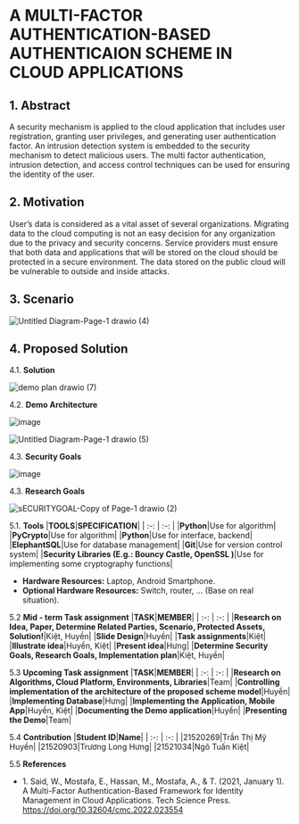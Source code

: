 # A MULTI-FACTOR AUTHENTICATION-BASED AUTHENTICAION SCHEME IN CLOUD APPLICATIONS #

## 1. **Abstract** ##

 A security mechanism is applied to the cloud application that includes
user registration, granting user privileges, and generating user authentication factor. An intrusion detection system is embedded to the security mechanism to detect malicious users. The multi factor authentication, intrusion detection, and access control techniques can be used for ensuring the identity of the user.

## 2. **Motivation** ##
User’s data is considered as a vital asset of several organizations. Migrating data to the cloud computing is not an easy decision for any
organization due to the privacy and security concerns. Service providers must ensure that both data and applications that will be stored on the cloud should be protected in a secure environment. The data stored on the public cloud will be vulnerable to outside and inside attacks.



## 3. **Scenario** ##

![Untitled Diagram-Page-1 drawio (4)](https://github.com/Meraviglioso8/Cryptography-Project/assets/46748862/e9e6c927-4b94-4ebc-9af8-5e0e10d54642)






## 4. **Proposed Solution** ##
4.1. **Solution**

![demo plan drawio (7)](https://github.com/Meraviglioso8/Cryptography-Project/assets/46748862/0f0a6ef0-c934-478e-aa79-ef2f34c08f72)



4.2. **Demo Architecture**

![image](https://github.com/Meraviglioso8/Cryptography-Project/assets/46748862/ad1bf63f-9107-4389-9746-9f9797baf89c)

![Untitled Diagram-Page-1 drawio (5)](https://github.com/Meraviglioso8/Cryptography-Project/assets/46748862/8bce1d44-338d-46d8-a083-87f93c0f96d0)


4.3. **Security Goals**


![image](https://github.com/Meraviglioso8/Cryptography-Project/assets/46748862/d41cedea-3eb2-457c-8e2c-3f17cb6eeee7)




4.3. **Research Goals**

![sECURITYGOAL-Copy of Page-1 drawio (2)](https://github.com/Meraviglioso8/Cryptography-Project/assets/46748862/23d3e63b-6a4f-488c-99be-c8a989b3f8e3)




5.1. **Tools** 
|**TOOLS**|**SPECIFICATION**|
| :-: | :-: |
|**Python**|Use for algorithm|
|**PyCrypto**|Use for algorithm|
|**Python**|Use for interface, backend|
|**ElephantSQL**|Use for database management|
|**Git**|Use for version control system|
|**Security Libraries (E.g.: Bouncy Castle, OpenSSL )**|Use for implementing some cryptography functions|
- **Hardware Resources:** Laptop, Android Smartphone.
- **Optional Hardware Resources:** Switch, router, … (Base on real situation).

5.2 **Mid - term Task assignment**
|**TASK**|**MEMBER**|
| :-: | :-: |
|**Research on Idea, Paper, Determine Related Parties, Scenario, Protected Assets, Solution!**|Kiệt, Huyền|
|**Slide Design**|Huyền|
|**Task assignments**|Kiệt|
|**Illustrate idea**|Huyền, Kiệt|
|**Present idea**|Hưng|
|**Determine Security Goals, Research Goals,  Implementation plan**|Kiệt, Huyền|

5.3 **Upcoming Task assignment**
|**TASK**|**MEMBER**|
| :-: | :-: |
|**Research on Algorithms, Cloud Platform, Environments, Libraries**|Team|
|**Controlling implementation of the architecture of the proposed scheme model**|Huyền|
|**Implementing Database**|Hưng|
|**Implementing the Application, Mobile App**|Huyền, Kiệt|
|**Documenting the Demo application**|Huyền|
|**Presenting the Demo**|Team|

5.4 **Contribution**
|**Student ID**|**Name**|
| :-: | :-: |
|21520269|Trần Thị Mỹ Huyền|
|21520903|Trương Long Hưng|
|21521034|Ngô Tuấn Kiệt|

5.5 **References**

- 1\. Said, W., Mostafa, E., Hassan, M., Mostafa, A., & T. (2021, January 1). A Multi-Factor Authentication-Based Framework for Identity Management in Cloud Applications. Tech Science Press. https://doi.org/10.32604/cmc.2022.023554



